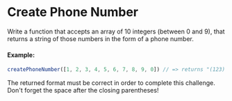 # Create Phone Number

Write a function that accepts an array of 10 integers \(between 0 and 9\), that returns a string of those numbers in the form of a phone number.

#### Example:

```javascript
createPhoneNumber([1, 2, 3, 4, 5, 6, 7, 8, 9, 0]) // => returns "(123) 456-7890"
```

The returned format must be correct in order to complete this challenge.  
Don't forget the space after the closing parentheses!





